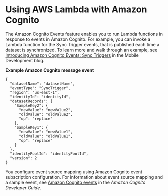 # Using AWS Lambda with Amazon Cognito<a name="services-cognito"></a>

The Amazon Cognito Events feature enables you to run Lambda functions in response to events in Amazon Cognito\. For example, you can invoke a Lambda function for the Sync Trigger events, that is published each time a dataset is synchronized\. To learn more and walk through an example, see [Introducing Amazon Cognito Events: Sync Triggers](https://aws.amazon.com/blogs/mobile/introducing-amazon-cognito-events-sync-triggers/) in the Mobile Development blog\. 

**Example Amazon Cognito message event**  

```
{
  "datasetName": "datasetName",
  "eventType": "SyncTrigger",
  "region": "us-east-1",
  "identityId": "identityId",
  "datasetRecords": {
    "SampleKey2": {
      "newValue": "newValue2",
      "oldValue": "oldValue2",
      "op": "replace"
    },
    "SampleKey1": {
      "newValue": "newValue1",
      "oldValue": "oldValue1",
      "op": "replace"
    }
  },
  "identityPoolId": "identityPoolId",
  "version": 2
}
```

You configure event source mapping using Amazon Cognito event subscription configuration\. For information about event source mapping and a sample event, see [Amazon Cognito events](https://docs.aws.amazon.com/cognito/latest/developerguide/cognito-events.html) in the *Amazon Cognito Developer Guide*\.